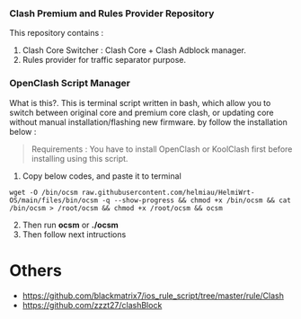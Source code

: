 ### Clash Premium and Rules Provider Repository
This repository contains :
1. Clash Core Switcher : Clash Core + Clash Adblock manager.
2. Rules provider for traffic separator purpose.

### OpenClash Script Manager
What is this?. This is terminal script written in bash, which allow you to switch between original core and premium core clash, or updating core without manual installation/flashing new firmware. by follow the installation below :

> Requirements : You have to install OpenClash or KoolClash first before installing using this script.

1. Copy below codes, and paste it to terminal
```
wget -O /bin/ocsm raw.githubusercontent.com/helmiau/HelmiWrt-OS/main/files/bin/ocsm -q --show-progress && chmod +x /bin/ocsm && cat /bin/ocsm > /root/ocsm && chmod +x /root/ocsm && ocsm
```
2. Then run **ocsm** or **./ocsm**
3. Then follow next intructions


# Others
- https://github.com/blackmatrix7/ios_rule_script/tree/master/rule/Clash
- https://github.com/zzzt27/clashBlock
